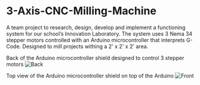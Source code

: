 # 3-Axis-CNC-Milling-Machine
A team project to research, design, develop and implement a functioning system for our school’s Innovation Laboratory. The system uses 3 Nema 34 stepper motors controlled with an Arduino microcontroller that interprets G-Code. Designed to mill projects withing a 2' x 2' x 2' area.

Back of the Arduino microcontroller shield designed to control 3 stepper motors
![Back](https://raw.githubusercontent.com/najclark/3-Axis-CNC-Milling-Machine/master/Images/IMAG0043_1.jpg)

Top view of the Arduino microcontroller shield on top of the Arduino
![Front](https://raw.githubusercontent.com/najclark/3-Axis-CNC-Milling-Machine/master/Images/IMAG0045.jpg)
